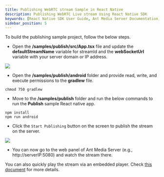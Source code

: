 ```yaml
---
title: Publishing WebRTC stream Sample in React Native
description: Publishing WebRTC Live stream Using React Native SDK 
keywords: [React Native SDK User Guide, Ant Media Server Documentation, Ant Media Server Tutorials]
sidebar_position: 5
---
```


To build the publishing sample project, follow the below steps.

* Open the **/samples/publish/src/App.tsx** file and update the **defaultStreamName** variable for streamId and the **webSocketUrl** variable with your server domain or IP address.

![](@site/static/img/image-1654599250441.png)

* Open the **/samples/publish/android** folder and provide read, write, and execute permissions to the **gradlew** file.

```shell
chmod 750 gradlew
```

* Move to the **/samples/publish** folder and run the below commands to run the **Publish** sample React native app.

```shell
npm install
npm run android
```

* Click the `Start Publishing` button on the screen to publish the stream on the server.

![](@site/static/img/image-1654599372613.png)

* You can now go to the web panel of Ant Media Server (e.g., http://serverIP:5080) and watch the stream there. 

You can also quickly play the stream via an embedded player. Check [this document](https://antmedia.io/docs/guides/playing-live-stream/embedded-web-player/) for more details.
